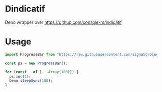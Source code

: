 # Dindicatif

Deno wrapper over https://github.com/console-rs/indicatif

# Usage

```ts
import ProgressBar from "https://raw.githubusercontent.com/sigmaSd/Dindicatif/master/indicatif.ts";

const ps = new ProgressBar();

for (const _ of [...Array(100)]) {
  ps.inc(1);
  Deno.sleepSync(100);
}
```
